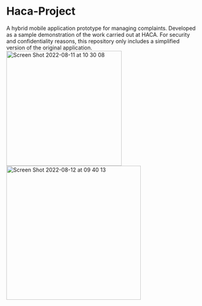 # Haca-Project
A hybrid mobile application prototype for managing complaints. Developed as a sample demonstration of the work carried out at HACA. For security and confidentiality reasons, this repository only includes a simplified version of the original application.
<img width="301" alt="Screen Shot 2022-08-11 at 10 30 08" src="https://github.com/user-attachments/assets/1d7d5a81-d630-4939-96cc-c2e27c347dd1" />
<img width="351" alt="Screen Shot 2022-08-12 at 09 40 13" src="https://github.com/user-attachments/assets/80dfc799-7845-4ef9-b901-85eee4964c25" />
